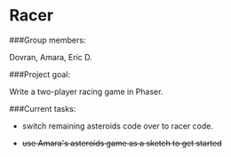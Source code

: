 # Racer

###Group members: 

Dovran, Amara, Eric D. 

###Project goal:

Write a two-player racing game in Phaser.

###Current tasks:

- switch remaining asteroids code over to racer code.

- ~~use Amara's asteroids game as a sketch to get started~~
